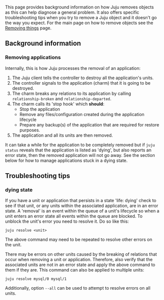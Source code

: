 <!--
Todo:
- Elaborate on "restore purposes"
-->

This page provides background information on how Juju removes objects as this can help diagnose a general problem. It also offers specific troubleshooting tips when you try to remove a Juju object and it doesn't go the way you expect. For the main page on how to remove objects see the [Removing things](/t/removing-things/1063) page.

<h2 id="heading--background-information">Background information</h2>

<h3 id="heading--removing-applications">Removing applications</h3>

Internally, this is how Juju processes the removal of an application:

1.  The Juju client tells the controller to destroy all the application's units.
2.  The controller signals to the application (charm) that it is going to be destroyed.
3.  The charm breaks any relations to its application by calling `relationship-broken` and `relationship-departed`.
4.  The charm calls its 'stop hook' which **should**:
    -   Stop the application
    -   Remove any files/configuration created during the application lifecycle
    -   Prepare any backup(s) of the application that are required for restore purposes.
5.  The application and all its units are then removed.

It can take a while for the application to be completely removed but if `juju status` reveals that the application is listed as 'dying', but also reports an error state, then the removed application will not go away. See the section below for how to manage applications stuck in a dying state.

<h2 id="heading--troubleshooting-tips">Troubleshooting tips</h2>

<h3 id="heading--dying-state">dying state</h3>

If you have a unit or application that persists in a state 'life: dying' check to see if that unit, or any units within the associated application, are in an error state. A 'removal' is an event within the queue of a unit's lifecycle so when a unit enters an error state all events within the queue are blocked. To unblock the unit's error you need to resolve it. Do so like this:

``` text
juju resolve <unit>
```

The above command may need to be repeated to resolve other errors on the unit.

There may be errors on other units caused by the breaking of relations that occur when removing a unit or application. Therefore, also verify that the associated units are not in an error state and apply the above command to them if they are. This command can also be applied to multiple units:

``` text
juju resolve mysql/0 mysql/1
```

Additionally, option `--all` can be used to attempt to resolve errors on all units.

<!-- LINKS -->
